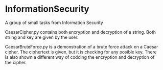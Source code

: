 # InformationSecurity
A group of small tasks from Information Security

CaesarCipher.py contains both encryption and decryption of a string. Both string and key are given by the user.

CaesarBruteForce.py is a demonstration of a brute force attack on a Caesar cipher. The ciphertext is given, but it is checking for any posible key. There is also shown a different way of codding the encryption and decryption of the cipher.


